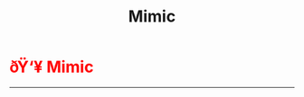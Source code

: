 ﻿---
lang: en-US
title: Mimic
prev:
next:
---

# <font color=red>ðŸ‘¥ <b>Mimic</b></font> <Badge text="Impostor" type="tip" vertical="middle"/>
---

